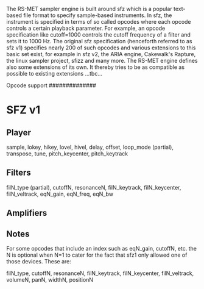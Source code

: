 The RS-MET sampler engine is built around sfz which is a popular text-based file format to specify 
sample-based instruments. In sfz, the instrument is specified in terms of so called opcodes where 
each opcode controls a certain playback parameter. For example, an opcode specification like 
cutoff=1000 controls the cutoff frequency of a filter and sets it to 1000 Hz. The original sfz 
specification (henceforth referred to as sfz v1) specifies nearly 200 of such opcodes and various
extensions to this basic set exist, for example in sfz v2, the ARIA engine, Cakewalk's Rapture, the linux sampler project, sfizz and many more. The RS-MET engine defines also some extensions of its 
own. It thereby tries to be as compatible as possible to existing extensions ...tbc...



Opcode support
##############

SFZ v1
======

Player
------

sample, lokey, hikey, lovel, hivel, delay, offset, loop_mode (partial), transpose, tune, 
pitch_keycenter, pitch_keytrack

Filters
-------

filN_type (partial), cutoffN, resonanceN, filN_keytrack, filN_keycenter, filN_veltrack, eqN_gain,
eqN_freq, eqN_bw


Amplifiers
----------


Notes
-----

For some opcodes that include an index such as eqN_gain, cutoffN, etc. the N is optional when N=1 
to cater for the fact that sfz1 only allowed one of those devices. These are:

filN_type, cutoffN, resonanceN, filN_keytrack, filN_keycenter, filN_veltrack, volumeN, panN, 
widthN, positionN


